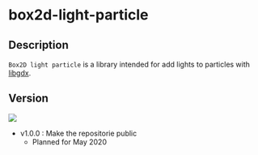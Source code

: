 # box2d-light-particle

## Description

`Box2D light particle` is a library intended for add lights to particles with [libgdx](https://github.com/libgdx/libgdx).

## Version

[![](https://jitpack.io/v/alyrow/box2d-light-particle.svg)](https://jitpack.io/#alyrow/box2d-light-particle)

- v1.0.0 : Make the repositorie public
  - Planned for May 2020
